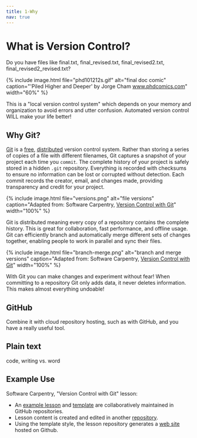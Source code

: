 ```yaml
---
title: 1-Why
nav: true
---
```


# What is Version Control?

Do you have files like final.txt, final_revised.txt, final_revised2.txt, final_revised2_revised.txt? 

{% include image.html file="phd101212s.gif" alt="final doc comic" caption="'Piled Higher and Deeper' by Jorge Cham <a href='http://www.phdcomics.com/comics/archive.php?comicid=1531' target='_blank'>www.phdcomics.com</a>" width="60%" %}

This is a "local version control system" which depends on your memory and organization to avoid errors and utter confusion.
Automated version control WILL make your life better!

## Why Git?

[Git](https://git-scm.com/) is a [free](https://www.gnu.org/philosophy/free-sw.en.html), [distributed](https://en.wikipedia.org/wiki/Distributed_version_control) version control system.
Rather than storing a series of copies of a file with different filenames, Git captures a snapshot of your project each time you `commit`.
The complete history of your project is safely stored in a hidden `.git` repository.
Everything is recorded with checksums to ensure no information can be lost or corrupted without detection. 
Each commit records the creator, email, and changes made, providing transparency and credit for your project.

{% include image.html file="versions.png" alt="file versions" caption="Adapted from: Software Carpentry, <a href='http://swcarpentry.github.io/git-novice/01-basics/' target='_blank'>Version Control with Git</a>" width="100%" %}

Git is distributed meaning every copy of a repository contains the complete history. 
This is great for collaboration, fast performance, and offline usage.
Git can efficiently branch and automatically merge different sets of changes together, enabling people to work in parallel and sync their files.

{% include image.html file="branch-merge.png" alt="branch and merge versions" caption="Adapted from: Software Carpentry, <a href='http://swcarpentry.github.io/git-novice/01-basics/' target='_blank'>Version Control with Git</a>" width="100%" %}

With Git you can make changes and experiment without fear!
When committing to a repository Git only adds data, it never deletes information. 
This makes almost everything undoable!

## GitHub

Combine it with cloud repository hosting, such as with GitHub, and you have a really useful tool.

## Plain text

code, writing vs. word

## Example Use

Software Carpentry, "Version Control with Git" lesson:

- An [example lesson](https://github.com/swcarpentry/lesson-example) and [template](https://github.com/swcarpentry/styles/) are collaboratively maintained in GitHub repositories.
- Lesson content is created and edited in another [repository](https://github.com/swcarpentry/git-novice).
- Using the template style, the lesson repository generates a [web site](http://swcarpentry.github.io/git-novice/) hosted on Github.
